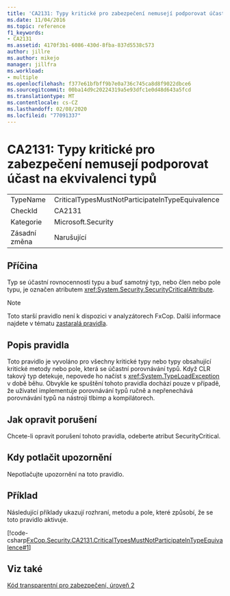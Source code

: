 ```yaml
---
title: 'CA2131: Typy kritické pro zabezpečení nemusejí podporovat účast na ekvivalenci typů'
ms.date: 11/04/2016
ms.topic: reference
f1_keywords:
- CA2131
ms.assetid: 4170f3b1-6086-430d-8fba-837d5538c573
author: jillre
ms.author: mikejo
manager: jillfra
ms.workload:
- multiple
ms.openlocfilehash: f377e61bfbff9b7e0a736c745ca8d8f9022dbce6
ms.sourcegitcommit: 00ba14d9c20224319a5e93dfc1e0d48d643a5fcd
ms.translationtype: MT
ms.contentlocale: cs-CZ
ms.lasthandoff: 02/08/2020
ms.locfileid: "77091337"
---
```

# <a name="ca2131-security-critical-types-may-not-participate-in-type-equivalence"></a>CA2131: Typy kritické pro zabezpečení nemusejí podporovat účast na ekvivalenci typů

|||
|-|-|
|TypeName|CriticalTypesMustNotParticipateInTypeEquivalence|
|CheckId|CA2131|
|Kategorie|Microsoft.Security|
|Zásadní změna|Narušující|

## <a name="cause"></a>Příčina
Typ se účastní rovnocennosti typu a buď samotný typ, nebo člen nebo pole typu, je označen atributem <xref:System.Security.SecurityCriticalAttribute>.

> [!NOTE]
> Toto starší pravidlo není k dispozici v analyzátorech FxCop. Další informace najdete v tématu [zastaralá pravidla](fxcop-rule-port-status.md#deprecated-rules).

## <a name="rule-description"></a>Popis pravidla
Toto pravidlo je vyvoláno pro všechny kritické typy nebo typy obsahující kritické metody nebo pole, která se účastní porovnávání typů. Když CLR takový typ detekuje, nepovede ho načíst s <xref:System.TypeLoadException> v době běhu. Obvykle ke spuštění tohoto pravidla dochází pouze v případě, že uživatel implementuje porovnávání typů ručně a nepřenechává porovnávání typů na nástroji tlbimp a kompilátorech.

## <a name="how-to-fix-violations"></a>Jak opravit porušení
Chcete-li opravit porušení tohoto pravidla, odeberte atribut SecurityCritical.

## <a name="when-to-suppress-warnings"></a>Kdy potlačit upozornění
Nepotlačujte upozornění na toto pravidlo.

## <a name="example"></a>Příklad
Následující příklady ukazují rozhraní, metodu a pole, které způsobí, že se toto pravidlo aktivuje.

[!code-csharp[FxCop.Security.CA2131.CriticalTypesMustNotParticipateInTypeEquivalence#1](../code-quality/codesnippet/CSharp/ca2131-security-critical-types-may-not-participate-in-type-equivalence_1.cs)]

## <a name="see-also"></a>Viz také
[Kód transparentní pro zabezpečení, úroveň 2](/dotnet/framework/misc/security-transparent-code-level-2)
